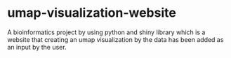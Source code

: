 # umap-visualization-website
A bioinformatics project by using python and shiny library which is a website that creating an umap visualization by the data has been added as an input by the user.
